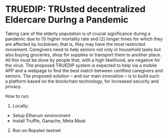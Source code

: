 # TRUEDIP: TRUsted decentralized Eldercare DurIng a Pandemic

Taking care of the elderly population is of crucial significance during a pandemic due to (1) higher mortality rate and (2) longer times for which they are affected by lockdown; that is, they may have the most restricted movement. Caregivers need to help seniors not only in household tasks but also buying groceries, shop for supplies or transport them to another place. All this must be done by people that, with a high likelihood, are negative for the virus. The proposed TRUEDIP system is expected to help via a mobile APP and a webpage to find the best match between certified caregivers and seniors. The proposed solution – and our main innovation – is to build such a platform based on the blockchain technology, for increased security and privacy.

How to run:

1. Locally: 
 - Setup Etherum environment
 - Install Truffle, Ganache, Meta Mask
 
2. Run on Ropsten testnet
